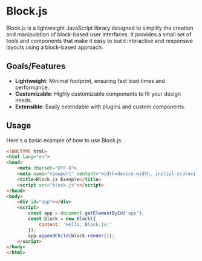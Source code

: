 # Block.js

Block.js is a lightweight JavaScript library designed to simplify the creation and manipulation of block-based user interfaces. It provides a small set of tools and components that make it easy to build interactive and responsive layouts using a block-based approach.

## Goals/Features

- **Lightweight**: Minimal footprint, ensuring fast load times and performance.
- **Customizable**: Highly customizable components to fit your design needs.
- **Extensible**: Easily extendable with plugins and custom components.


## Usage

Here's a basic example of how to use Block.js:

```html
<!DOCTYPE html>
<html lang="en">
<head>
    <meta charset="UTF-8">
    <meta name="viewport" content="width=device-width, initial-scale=1.0">
    <title>Block.js Example</title>
    <script src="block.js"></script>
</head>
<body>
    <div id="app"></div>
    <script>
        const app = document.getElementById('app');
        const block = new Block({
            content: 'Hello, Block.js!'
        });
        app.appendChild(block.render());
    </script>
</body>
</html>
```

